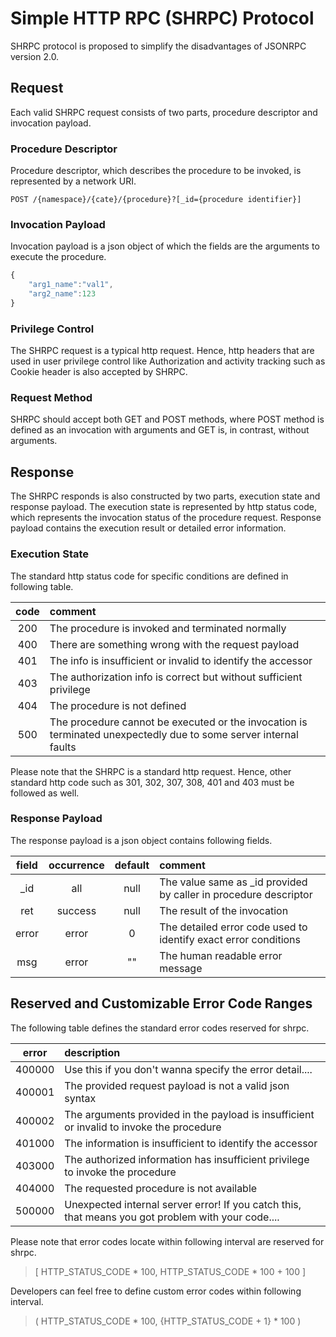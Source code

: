 # Simple HTTP RPC (SHRPC) Protocol #
SHRPC protocol is proposed to simplify the disadvantages of JSONRPC version 2.0.
 

## Request ##
Each valid SHRPC request consists of two parts, procedure descriptor and invocation payload.

### Procedure Descriptor ###
Procedure descriptor, which describes the procedure to be invoked, is represented by a network URI.

```http
POST /{namespace}/{cate}/{procedure}?[_id={procedure identifier}]
```

### Invocation Payload ###
Invocation payload is a json object of which the fields are the arguments to execute the procedure.

```javascript
{
	"arg1_name":"val1",
	"arg2_name":123
}
```

### Privilege Control ###
The SHRPC request is a typical http request. Hence, http headers that are used in user privilege control like Authorization and activity tracking such as Cookie header is also accepted by SHRPC.

### Request Method ###
SHRPC should accept both GET and POST methods, where POST method is defined as an invocation with arguments and GET is, in contrast, without arguments.




## Response ##
The SHRPC responds is also constructed by two parts, execution state and response payload. The execution state is represented by http status code, which represents the invocation status of the procedure request. Response payload contains the execution result or detailed error information.

### Execution State ###
The standard http status code for specific conditions are defined in following table.

| code | comment |
|:------------:|:-------|
| 200 | The procedure is invoked and terminated normally |
| 400 | There are something wrong with the request payload |
| 401 | The info is insufficient or invalid to identify the accessor |
| 403 | The authorization info is correct but without sufficient privilege |
| 404 | The procedure is not defined |
| 500 | The procedure cannot be executed or the invocation is terminated unexpectedly due to some server internal faults |

Please note that the SHRPC is a standard http request. Hence, other standard http code such as 301, 302, 307, 308, 401 and 403 must be followed as well.

### Response Payload ###
The response payload is a json object contains following fields.

| field  | occurrence | default | comment |
|:------:|:----------:|:-------------:|:--------|
| \_id   | all		  | null          | The value same as \_id provided by caller in procedure descriptor |
| ret    | success    | null          | The result of the invocation |
| error	 | error      | 0             | The detailed error code used to identify exact error conditions |
| msg	 | error	  | ""  | The human readable error message |



## Reserved and Customizable Error Code Ranges ##
The following table defines the standard error codes reserved for shrpc.

| error | description |
|:----------:|:--------|
| 400000 | Use this if you don't wanna specify the error detail.... |
| 400001 | The provided request payload is not a valid json syntax |
| 400002 | The arguments provided in the payload is insufficient or invalid to invoke the procedure |
| 401000 | The information is insufficient to identify the accessor |
| 403000 | The authorized information has insufficient privilege to invoke the procedure |
| 404000 | The requested procedure is not available |
| 500000 | Unexpected internal server error! If you catch this, that means you got problem with your code.... |

Please note that error codes locate within following interval are reserved for shrpc.
> [ HTTP_STATUS_CODE * 100, HTTP_STATUS_CODE * 100 + 100 ]

Developers can feel free to define custom error codes within following interval.
> ( HTTP_STATUS_CODE * 100, {HTTP_STATUS_CODE + 1} * 100 )
